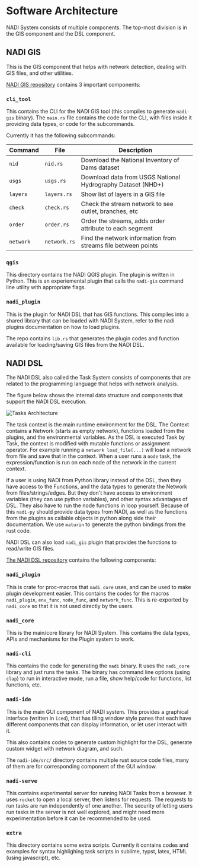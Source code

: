 # Software Architecture

NADI System consists of multiple components. The top-most division is in the GIS component and the DSL component.

## NADI GIS
This is the GIS component that helps with network detection, dealing with GIS files, and other utilities.

[NADI GIS repository](https://github.com/Nadi-System/nadi-gis) contains 3 important components:
### `cli_tool`
This contains the CLI for the NADI GIS tool (this compiles to generate `nadi-gis` binary). The `main.rs` file contains the code for the CLI, with files inside it providing data types, or code for the subcommands.

Currently it has the following subcommands:

| Command   | File         | Description                                                   |
|-----------|--------------|---------------------------------------------------------------|
| `nid`     | `nid.rs`     | Download the National Inventory of Dams dataset               |
| `usgs`    | `usgs.rs`    | Download data from USGS National Hydrography Dataset (NHD+)   |
| `layers`  | `layers.rs`  | Show list of layers in a GIS file                             |
| `check`   | `check.rs`   | Check the stream network to see outlet, branches, etc         |
| `order`   | `order.rs`   | Order the streams, adds order attribute to each segment       |
| `network` | `network.rs` | Find the network information from streams file between points |

### `qgis`
This directory contains the NADI QGIS plugin. The plugin is written in Python. This is an experiemental plugin that calls the `nadi-gis` command line utility with appropriate flags.

### `nadi_plugin`
This is the plugin for NADI DSL that has GIS functions. This compiles into a shared library that can be loaded with NADI System, refer to the nadi plugins documentation on how to load plugins.

The repo contains `lib.rs` that generates the plugin codes and function available for loading/saving GIS files from the NADI DSL.

## NADI DSL
The NADI DSL also called the Task System consists of components that are related to the programming language that helps with network analysis. 

The figure below shows the internal data structure and components that support the NADI DSL execution.

![Tasks Architecture](images/task-architecture.svg)

The task context is the main runtime environment for the DSL. The Context contains a Network (starts as empty network), functions loaded from the plugins, and the environmental variables. As the DSL is executed Task by Task, the context is modified with mutable functions or assignment operator. For example running a `network load_file(...)` will load a network from file and save that in the context. When a user runs a `node` task, the expression/function is run on each node of the network in the current context.

If a user is using NADI from Python library instead of the DSL, then they have access to the Functions, and the data types to generate the Network from files/strings/edges. But they don't have access to environment variables (they can use python variables), and other syntax advantages of DSL. They also have to run the node functions in loop yourself.
Because of this `nadi-py` should provide data types from NADI, as well as the functions from the plugins as callable objects in python along side their documentation. We use `maturin` to generate the python bindings from the rust code.

NADI DSL can also load `nadi_gis` plugin that provides the functions to read/write GIS files.

[The NADI DSL repository](https://github.com/Nadi-System/nadi-system) contains the following components:

### `nadi_plugin`
This is crate for proc-macros that `nadi_core` uses, and can be used to make plugin development easier. This contains the codes for the macros `nadi_plugin`, `env_func`, `node_func`, and `network_func`. This is re-exported by `nadi_core` so that it is not used directly by the users.

### `nadi_core`
This is the main/core library for NADI System. This contains the data types, APIs and mechanisms for the Plugin system to work.

### `nadi-cli`
This contains the code for generating the `nadi` binary. It uses the `nadi_core` library and just runs the tasks. The binary has command line options (using `clap`) to run in interactive mode, run a file, show help/code for functions, list functions, etc.

### `nadi-ide`
This is the main GUI component of NADI system. This provides a graphical interface (written in `iced`), that has tiling window style panes that each have different components that can display information, or let user interact with it.

This also contains codes to generate custom highlight for the DSL, generate custom widget with network diagram, and such.

The `nadi-ide/src/` directory contains multiple rust source code files, many of them are for corresponding component of the GUI window.

### `nadi-serve`
This contains experimental server for running NADI Tasks from a browser. It uses `rocket` to open a local server, then listens for requests. The requests to run tasks are run independently of one another. The security of letting users run tasks in the server is not well explored, and might need more experimentation before it can be recommended to be used.

### `extra`
This directory contains some extra scripts. Currently it contains codes and examples for syntax highlighing task scripts in sublime, typst, latex, HTML (using javascript), etc.
